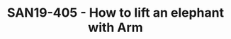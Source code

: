 ---
categories:
- san19
description: With the increasing size and complexities of Hadoop-related clusters
  every day, how to lift them becomes a challenging task.<br /> <br /> The Apache
  Ambari is aimed at monitoring, provisioning and managing Hadoop-related ecosystem
  deployment.<br /> Management Packs (MPacks) enables Ambari to remove the tight coupling
  with existing stacks (HDP, HDF, etc.) from Ambari core and flexibly manage any Hadoop-related
  service into Ambari. <br /> <br /> Collaborating with Linaro LDCG, we validate Apache
  Ambari and implement a new Ambari Arm64 Mpack to make Hadoop deployment and management
  simpler on Arm64 servers. We also adopt Apache Bigtop to consummate Hadoop-related
  Arm64 stack.<br /> The introductory session will provide the overview of Ambari
  and Bigtop. And we will give an in-depth perspective into Arm64 Mpacks architecture.
  The followup demo will showcase the process of Hadoop-related stack deployment on
  Arm64 servers.
image:
  featured: 'true'
  path: /assets/images/featured-images/san19/SAN19-405.png
session_attendee_num: '33'
session_id: SAN19-405
session_room: Pacific Room (Keynote)
session_slot:
  end_time: '2019-09-26 09:25:00'
  start_time: '2019-09-26 09:00:00'
session_speakers:
- speaker_bio: A software engineer
  speaker_company: Arm
  speaker_image: /assets/images/speakers/san19/yuqi-gu.jpg
  speaker_location: ''
  speaker_name: Yuqi Gu
  speaker_position: Senior Software Engineer
  speaker_url: ''
  speaker_username: duke.guyuqi
session_track: Big Data
tag: session
tags:
- Big Data
title: SAN19-405 - How to lift an elephant with Arm
---
